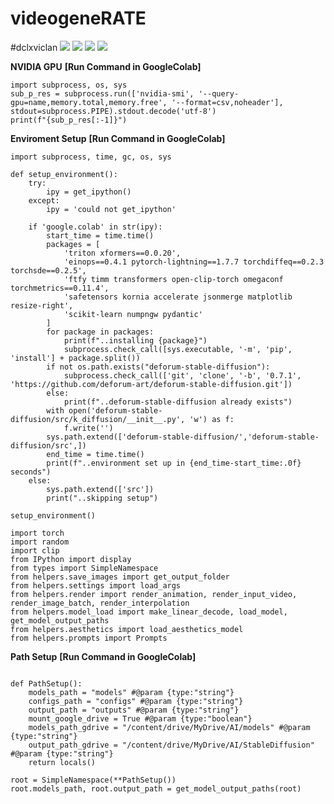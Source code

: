 # videogeneRATE
#dclxviclan
![](https://github.com/dclxviclan/videogeneRATE/blob/main/Screenshot_20230929-190004_Video%20trimmer.jpg)
![](https://github.com/dclxviclan/videogeneRATE/blob/main/Screenshot_20230929-190127_Video%20trimmer.jpg)
![](https://github.com/dclxviclan/videogeneRATE/blob/main/Screenshot_20230929-190224_Video%20trimmer.jpg)
![](https://github.com/dclxviclan/videogeneRATE/blob/main/Screenshot_20230929-190310_Video%20Player.jpg)

**NVIDIA GPU**
**[Run Command in GoogleColab]**
```
import subprocess, os, sys
sub_p_res = subprocess.run(['nvidia-smi', '--query-gpu=name,memory.total,memory.free', '--format=csv,noheader'], stdout=subprocess.PIPE).stdout.decode('utf-8')
print(f"{sub_p_res[:-1]}")
```

**Enviroment Setup**
**[Run Command in GoogleColab]**
```
import subprocess, time, gc, os, sys

def setup_environment():
    try:
        ipy = get_ipython()
    except:
        ipy = 'could not get_ipython'
    
    if 'google.colab' in str(ipy):
        start_time = time.time()
        packages = [
            'triton xformers==0.0.20',
            'einops==0.4.1 pytorch-lightning==1.7.7 torchdiffeq==0.2.3 torchsde==0.2.5',
            'ftfy timm transformers open-clip-torch omegaconf torchmetrics==0.11.4',
            'safetensors kornia accelerate jsonmerge matplotlib resize-right',
            'scikit-learn numpngw pydantic'
        ]
        for package in packages:
            print(f"..installing {package}")
            subprocess.check_call([sys.executable, '-m', 'pip', 'install'] + package.split())
        if not os.path.exists("deforum-stable-diffusion"):
            subprocess.check_call(['git', 'clone', '-b', '0.7.1', 'https://github.com/deforum-art/deforum-stable-diffusion.git'])
        else:
            print(f"..deforum-stable-diffusion already exists")
        with open('deforum-stable-diffusion/src/k_diffusion/__init__.py', 'w') as f:
            f.write('')
        sys.path.extend(['deforum-stable-diffusion/','deforum-stable-diffusion/src',])
        end_time = time.time()
        print(f"..environment set up in {end_time-start_time:.0f} seconds")
    else:
        sys.path.extend(['src'])
        print("..skipping setup")

setup_environment()

import torch
import random
import clip
from IPython import display
from types import SimpleNamespace
from helpers.save_images import get_output_folder
from helpers.settings import load_args
from helpers.render import render_animation, render_input_video, render_image_batch, render_interpolation
from helpers.model_load import make_linear_decode, load_model, get_model_output_paths
from helpers.aesthetics import load_aesthetics_model
from helpers.prompts import Prompts
```

**Path Setup**
**[Run Command in GoogleColab]**
```

def PathSetup():
    models_path = "models" #@param {type:"string"}
    configs_path = "configs" #@param {type:"string"}
    output_path = "outputs" #@param {type:"string"}
    mount_google_drive = True #@param {type:"boolean"}
    models_path_gdrive = "/content/drive/MyDrive/AI/models" #@param {type:"string"}
    output_path_gdrive = "/content/drive/MyDrive/AI/StableDiffusion" #@param {type:"string"}
    return locals()

root = SimpleNamespace(**PathSetup())
root.models_path, root.output_path = get_model_output_paths(root)
```
